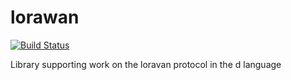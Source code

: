 # lorawan
[![Build Status](https://travis-ci.org/LLC-CERERIS/lorawan.svg?branch=master)](https://travis-ci.org/LLC-CERERIS/lorawan)

Library supporting work on the loravan protocol in the d language
